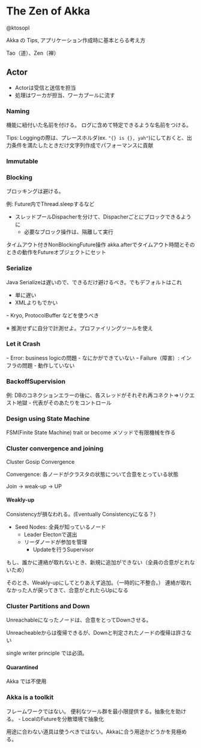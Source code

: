 The Zen of Akka
===============

@ktosopl

Akka の Tips, アプリケーション作成時に基本とらる考え方

Tao（道）、Zen（禅）


Actor
-----

- Actorは受信と送信を担当
- 処理はワーカが担当、ワーカプールに流す

### Naming

機能に紐付いた名前を付ける。
ログに含めて特定できるような名前をつける。

Tips: Loggingの際は、プレースホルダ(ex. `"{} is {}, yah"`)にしておくと、出力条件を満たしたときだけ文字列作成でパフォーマンスに貢献

### Immutable

### Blocking

ブロッキングは避ける。

例: Future内でThread.sleepするなど
- スレッドプールDispacherを分けて、Dispacherごとにブロックできるように
    - 必要なブロック操作は、隔離して実行

タイムアウト付きNonBlockingFuture操作
    akka.afterでタイムアウト時間とそのときの動作をFutureオブジェクトにセット

### Serialize

Java Serializeは遅いので、できるだけ避けるべき。でもデフォルトはこれ

- 単に遅い
- XMLよりもでかい

ｰ Kryo, ProtocolBuffer などを使うべき

※ 推測せずに自分で計測せよ。プロファイリングツールを使え

### Let it Crash

ｰ Error: business logicの問題
    - なにかができていない
ｰ Failure（障害）: インフラの問題
    - 動作していない

### BackoffSupervision

例: DBのコネクションエラーの後に、各スレッドがそれぞれ再コネクト=>リクエスト地獄
    - 代表がそのあたりをコントロール

### Design using State Machine

FSM(Finite State Machine) trait or become メソッドで有限機械を作る

### Cluster convergence and joining

Cluster Gosip Convergence

Convergence: 各ノードがクラスタの状態について合意をとっている状態

Join -> weak-up -> UP

#### Weakly-up

Consistencyが損なわれる。(Eventually Consistencyになる？)

- Seed Nodes: 全員が知っているノード
    - Leader Electonで選出
    - リーダノードが参加を管理
        - Updateを行うSupervisor

もし、誰かに連絡が取れないとき、新規に追加ができない（全員の合意がとれないため）

そのとき、Weakly-upにしてとりあえず追加。（一時的に不整合。）
連絡が取れなかった人が戻ってきて、合意がとれたらUpになる

### Cluster Partitions and Down

Unreachableになったノードは、合意をとってDownさせる。

Unreacheableからは復帰できるが、Downと判定されたノードの復帰は許さない

single writer principle では必須。

#### Quarantined

Akka では不使用

### Akka is a toolkit

フレームワークではない。
便利なツール群を最小限提供する。抽象化を助ける。
    - LocalのFutureを分散環境で抽象化

用途に合わない道具は使うべきではない。Akkaに合う用途かどうかを見極める。